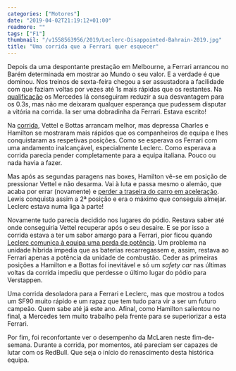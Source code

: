 ```yaml
---
categories: ["Motores"]
date: "2019-04-02T21:19:12+01:00"
readmore: ""
tags: ["F1"]
thumbnail: "/v1558563956/2019/Leclerc-Disappointed-Bahrain-2019.jpg"
title: "Uma corrida que a Ferrari quer esquecer"
---
```

Depois da uma despontante prestação em Melbourne, a Ferrari arrancou no Barém determinada em mostrar ao Mundo o seu valor. E a verdade é que dominou. Nos treinos de sexta-feira chegou a ser assustadora a facilidade com que faziam voltas por vezes até 1s mais rápidas que os restantes. Na [qualificação](https://youtu.be/QsX9xXq2pqE) os Mercedes lá conseguiram reduzir a sua desvantagem para os 0.3s, mas não me deixaram qualquer esperança que pudessem disputar a vitória na corrida. Ia ser uma dobradinha da Ferrari. Estava escrito!

Na [corrida](https://youtu.be/0VjWY--QdMA), Vettel e Bottas arrancam melhor, mas depressa Charles e Hamilton se mostraram mais rápidos que os companheiros de equipa e lhes conquistaram as respetivas posições. Como se esperava os Ferrari com uma andamento inalcançável, especialmente Leclerc. Como esperava a corrida parecia pender completamente para a equipa italiana. Pouco ou nada havia a fazer.

Mas após as segundas paragens nas boxes, Hamilton vê-se em posição de pressionar Vettel e não desarma. Vai à luta e passa mesmo o alemão, que acaba por errar (novamente) e [perder a traseira do carro em aceleração](https://youtu.be/Nq95z3Pbjs0). Lewis conquista assim a 2ª posição e era o máximo que conseguia almejar. Leclerc estava numa liga à parte!

Novamente tudo parecia decidido nos lugares do pódio. Restava saber até onde conseguiria Vettel recuperar após o seu desaire. E se por isso a corrida estava a ter um sabor amargo para a Ferrari, pior ficou quando [Leclerc comunica à equipa uma perda de potência](https://youtu.be/uxLrwNJMpmQ). Um problema na unidade híbrida impedia que as baterias recarregassem e, assim, restava ao Ferrari apenas a potência da unidade de combustão. Ceder as primeiras posições a Hamilton e a Bottas foi inevitável e só um _safety car_ nas últimas voltas da corrida impediu que perdesse o último lugar do pódio para Verstappen.

Uma corrida desoladora para a Ferrari e Leclerc, mas que mostrou a todos um SF90 muito rápido e um rapaz que tem tudo para vir a ser um futuro campeão. Quem sabe até já este ano. Afinal, como Hamilton salientou no final, a Mercedes tem muito trabalho pela frente para se superiorizar a esta Ferrari.

Por fim, foi reconfortante ver o desempenho da McLaren neste fim-de-semana. Durante a corrida, por momentos, até pareciam ser capazes de lutar com os RedBull. Que seja o início do renascimento desta histórica equipa.